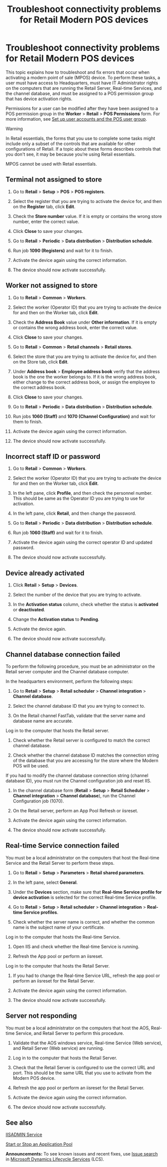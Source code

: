 ﻿---
title: Troubleshoot connectivity problems for Retail Modern POS devices
TOCTitle: Troubleshoot connectivity problems for Retail Modern POS devices
ms:assetid: 79c4e750-85ba-4450-9143-87659aa387ae
ms:mtpsurl: https://technet.microsoft.com/en-us/library/Dn876713(v=AX.60)
ms:contentKeyID: 63385373
ms.date: 05/18/2015
mtps_version: v=AX.60
---

# Troubleshoot connectivity problems for Retail Modern POS devices 


This topic explains how to troubleshoot and fix errors that occur when activating a modern point of sale (MPOS) device. To perform these tasks, a user must have access to Headquarters, must have IT Administrator rights on the computers that are running the Retail Server, Real-time Services, and the channel database, and must be assigned to a POS permission group that has device activation rights.

Permissions for a user can be modified after they have been assigned to a POS permission group in the **Worker** \> **Retail** \> **POS Permissions** form. For more information, see [Set up user accounts and the POS user group](set-up-user-accounts-and-the-pos-user-group.md).


> [!WARNING]
> <P>In Retail essentials, the forms that you use to complete some tasks might include only a subset of the controls that are available for other configurations of Retail. If a topic about these forms describes controls that you don't see, it may be because you’re using Retail essentials.</P>
> <P>MPOS cannot be used with Retail essentials.</P>



## Terminal not assigned to store

1.  Go to **Retail** \> **Setup** \> **POS** \> **POS registers**.

2.  Select the register that you are trying to activate the device for, and then on the **Register** tab, click **Edit**.

3.  Check the **Store number** value. If it is empty or contains the wrong store number, enter the correct value.

4.  Click **Close** to save your changes.

5.  Go to **Retail** \> **Periodic** \> **Data distribution** \> **Distribution schedule**.

6.  Run job **1090 (Registers)** and wait for it to finish.

7.  Activate the device again using the correct information.

8.  The device should now activate successfully.

## Worker not assigned to store

1.  Go to **Retail** \> **Common** \> **Workers**.

2.  Select the worker (Operator ID) that you are trying to activate the device for and then on the Worker tab, click **Edit**.

3.  Check the **Address Book** value under **Other information**. If it is empty or contains the wrong address book, enter the correct value.

4.  Click **Close** to save your changes.

5.  Go to **Retail** \> **Common** \> **Retail channels** \> **Retail stores**.

6.  Select the store that you are trying to activate the device for, and then on the Store tab, click **Edit**.

7.  Under **Address book** \> **Employee address book** verify that the address book is the one the worker belongs to. If it is the wrong address book, either change to the correct address book, or assign the employee to the correct address book.

8.  Click **Close** to save your changes.

9.  Go to **Retail** \> **Periodic** \> **Data distribution** \> **Distribution schedule**.

10. Run jobs **1060 (Staff)** and **1070 (Channel Configuration)** and wait for them to finish.

11. Activate the device again using the correct information.

12. The device should now activate successfully.

## Incorrect staff ID or password

1.  Go to **Retail** \> **Common** \> **Workers**.

2.  Select the worker (Operator ID) that you are trying to activate the device for and then on the Worker tab, click **Edit**.

3.  In the left pane, click **Profile**, and then check the personnel number. This should be same as the Operator ID you are trying to use for activation.

4.  In the left pane, click **Retail**, and then change the password.

5.  Go to **Retail** \> **Periodic** \> **Data distribution** \> **Distribution schedule**.

6.  Run job **1060 (Staff)** and wait for it to finish.

7.  Activate the device again using the correct operator ID and updated password.

8.  The device should now activate successfully.

## Device already activated

1.  Click **Retail** \> **Setup** \> **Devices**.

2.  Select the number of the device that you are trying to activate.

3.  In the **Activation status** column, check whether the status is **activated** or **deactivated**.

4.  Change the **Activation status** to **Pending**.

5.  Activate the device again.

6.  The device should now activate successfully.

## Channel database connection failed

To perform the following procedure, you must be an administrator on the Retail server computer and the Channel database computer.

In the headquarters environment, perform the following steps:

1.  Go to **Retail** \> **Setup** \> **Retail scheduler** \> **Channel integration** \> **Channel database**.

2.  Select the channel database ID that you are trying to connect to.

3.  On the Retail channel FastTab, validate that the server name and database name are accurate.

Log in to the computer that hosts the Retail server.

1.  Check whether the Retail server is configured to match the correct channel database.

2.  Check whether the channel database ID matches the connection string of the database that you are accessing for the store where the Modern POS will be used.

If you had to modify the channel database connection string (channel database ID), you must run the Channel configuration job and reset IIS.

1.  In the channel database form (**Retail** \> **Setup** \> **Retail Scheduler** \> **Channel integration** \> **Channel database**), run the Channel Configuration job (1070).

2.  On the Retail server, perform an App Pool Refresh or iisreset.

3.  Activate the device again using the correct information.

4.  The device should now activate successfully.

## Real-time Service connection failed

You must be a local administrator on the computers that host the Real-time Service and the Retail Server to perform these steps.

1.  Go to **Retail** \> **Setup** \> **Parameters** \> **Retail shared parameters**.

2.  In the left pane, select **General**.

3.  Under the **Devices** section, make sure that **Real-time Service profile for device activation** is selected for the correct Real-time Service profile.

4.  Go to **Retail** \> **Setup** \> **Retail scheduler** \> **Channel integration** \> **Real-time Service profiles**.

5.  Check whether the server name is correct, and whether the common name is the subject name of your certificate.

Log in to the computer that hosts the Real-time Service.

1.  Open IIS and check whether the Real-time Service is running.

2.  Refresh the App pool or perform an iisreset.

Log in to the computer that hosts the Retail Server.

1.  If you had to change the Real-time Service URL, refresh the app pool or perform an iisreset for the Retail Server.

2.  Activate the device again using the correct information.

3.  The device should now activate successfully.

## Server not responding

You must be a local administrator on the computers that host the AOS, Real-time Service, and Retail Server to perform this procedure.

1.  Validate that the AOS windows service, Real-time Service (Web service), and Retail Server (Web service) are running.

2.  Log in to the computer that hosts the Retail Server.

3.  Check that the Retail Server is configured to use the correct URL and port. This should be the same URL that you use to activate from the Modern POS device.

4.  Refresh the app pool or perform an iisreset for the Retail Server.

5.  Activate the device again using the correct information.

6.  The device should now activate successfully.

## See also

[IISADMIN Service](http://technet.microsoft.com/en-us/library/cc735102.aspx)

[Start or Stop an Application Pool](http://technet.microsoft.com/en-us/library/cc732742.aspx)

  
**Announcements:** To see known issues and recent fixes, use [Issue search](http://go.microsoft.com/fwlink/?linkid=389258) in [Microsoft Dynamics Lifecycle Services](http://go.microsoft.com/fwlink/?linkid=306505) (LCS).

